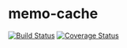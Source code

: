 # memo-cache
[![Build Status](https://travis-ci.com/gabrielnas/memo-cache.svg?branch=master)](https://travis-ci.com/gabrielnas/memo-cache) [![Coverage Status](https://coveralls.io/repos/github/gabrielnas/memo-cache/badge.svg?branch=master)](https://coveralls.io/github/gabrielnas/memo-cache?branch=master)
